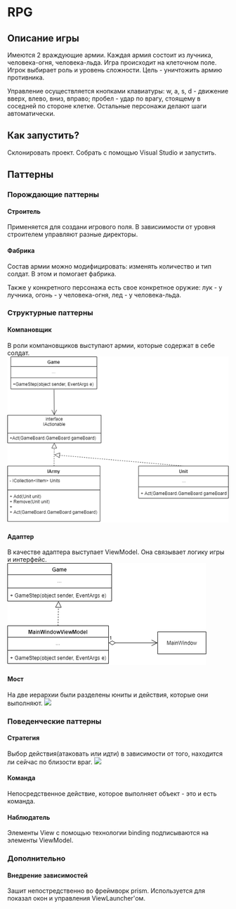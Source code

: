 # RPG
## Описание игры
Имеются 2 враждующие армии. Каждая армия состоит из лучника, человека-огня, человека-льда. Игра происходит на клеточном поле. Игрок выбирает роль и уровень сложности. Цель - уничтожить армию противника.

Управление осуществляется кнопками клавиатуры: w, a, s, d - движение вверх, влево, вниз, вправо; пробел - удар по врагу, стоящему в соседней по стороне клетке. Остальные персонажи делают шаги автоматически.
## Как запустить?
Склонировать проект. Собрать с помощью Visual Studio и запустить.
## Паттерны
### Порождающие паттерны
#### Строитель
Применяется для создани игрового поля. В зависиимости от уровня строителем управляют разные директоры.  
#### Фабрика
Состав армии можно модифицировать: изменять количество и тип солдат. В этом и помогает фабрика.

Также у конкретного персонажа есть свое конкретное оружие: лук - у лучника, огонь - у человека-огня, лед - у человека-льда.

### Структурные паттерны
#### Компановщик
В роли компановщиков выступают армии, которые содержат в себе солдат.
<img src="shemas/comp.png"/>
#### Адаптер
В качестве адаптера выступает ViewModel. Она связывает логику игры и интерфейс.
<img src="shemas/adapter.png"/>
#### Мост
На две иерархии были разделены юниты и действия, которые они выполняют.
<img src="shemas/bridge.png"/>


### Поведенческие паттерны
#### Стратегия
Выбор действия(атаковать или идти) в зависимости от того, находится ли сейчас по близости враг.
<img src="shemas/strategy.png"/>
#### Команда
Непосредственное действие, которое выполняет объект - это и есть команда.
#### Наблюдатель
Элементы View с помощью технологии binding подписываются на элементы ViewModel.

### Дополнительно
#### Внедрение зависимостей
Зашит непостредственно во фреймворк prism. Используется для показал окон и управления ViewLauncher'ом.
